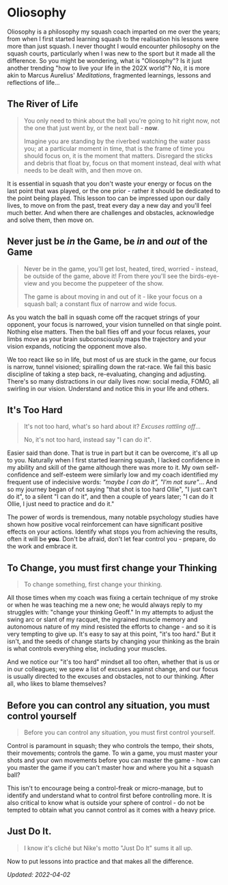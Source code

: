 # Oliosophy

Oliosophy is a philosophy my squash coach imparted on me over the years; from when I first started learning squash to the realisation his lessons were more than just squash. I never thought I would encounter philosophy on the squash courts, particularly when I was new to the sport but it made all the difference. So you might be wondering, what is "Oliosophy"? Is it just another trending "how to live your life in the 202X world"? No, it is more akin to Marcus Aurelius' *Meditations*, fragmented learnings, lessons and reflections of life...

## The River of Life

> You only need to think about the ball you're going to hit right now, not the one that just went by, or the next ball - **now**.
>
> Imagine you are standing by the riverbed watching the water pass you; at a particular moment in time, that is the frame of time you should focus on, it is the moment that matters.
> Disregard the sticks and debris that float by, focus on that moment instead, deal with what needs to be dealt with, and then move on.

It is essential in squash that you don't waste your energy or focus on the last point that was played, or the one prior - rather it should be dedicated to the point being played. This lesson too can be impressed upon our daily lives, to move on from the past, treat every day a new day and you'll feel much better. And when there are challenges and obstacles, acknowledge and solve them, then move on.

## Never just be *in* the Game, be *in* and *out* of the Game

> Never be in the game, you'll get lost, heated, tired, worried - instead, be outside of the game, above it! From there you'll see the birds-eye-view and you become the puppeteer of the show.
>
> The game is about moving in and out of it - like your focus on a squash ball; a constant flux of narrow and wide focus.

As you watch the ball in squash come off the racquet strings of your opponent, your focus is narrowed, your vision tunnelled on that single point. Nothing else matters. Then the ball flies off and your focus relaxes, your limbs move as your brain subconsciously maps the trajectory and your vision expands, noticing the opponent move also.

We too react like so in life, but most of us are stuck in the game, our focus is narrow, tunnel visioned; spiralling down the rat-race. We fail this basic discipline of taking a step back, re-evaluating, changing and adjusting. There's so many distractions in our daily lives now: social media, FOMO, all swirling in our vision. Understand and notice this in your life and others.

## It's Too Hard

> It's not too hard, what's so hard about it? *Excuses rattling off*...
>
> No, it's not too hard, instead say "I can do it".

Easier said than done. That is true in part but it can be overcome, it's all up to you. Naturally when I first started learning squash, I lacked confidence in my ability and skill of the game although there was more to it. My own self-confidence and self-esteem were similarly low and my coach identified my frequent use of indecisive words: *"maybe I can do it", "I'm not sure"*... And so my journey began of not saying "that shot is too hard Ollie", "I just can't do it", to a silent "I can do it", and then a couple of years later; "I can do it Ollie, I just need to practice and do it."

The power of words is tremendous, many notable psychology studies have shown how positive vocal reinforcement can have significant positive effects on your actions. Identify what stops you from achieving the results, often it will be **you**. Don't be afraid, don't let fear control you - prepare, do the work and embrace it.

## To Change, you must first change your Thinking

> To change something, first change your thinking.

All those times when my coach was fixing a certain technique of my stroke or when he was teaching me a new one; he would always reply to my struggles with: "change your thinking Geoff." In my attempts to adjust the swing arc or slant of my racquet, the ingrained muscle memory and autonomous nature of my mind resisted the efforts to change - and so it is very tempting to give up. It's easy to say at this point, "it's too hard." But it isn't, and the seeds of change starts by changing your thinking as the brain is what controls everything else, including your muscles.

And we notice our "it's too hard" mindset all too often, whether that is us or in our colleagues; we spew a list of excuses against change, and our focus is usually directed to the excuses and obstacles, not to our thinking. After all, who likes to blame themselves?

## Before you can control any situation, you must control yourself

> Before you can control any situation, you must first control yourself.

Control is paramount in squash; they who controls the tempo, their shots, their movements; controls the game. To win a game, you must master your shots and your own movements before you can master the game - how can you master the game if you can't master how and where you hit a squash ball?

This isn't to encourage being a control-freak or micro-manage, but to identify and understand what to control first before controlling more. It is also critical to know what is outside your sphere of control - do not be tempted to obtain what you cannot control as it comes with a heavy price.

## Just Do It.

> I know it's cliché but Nike's motto "Just Do It" sums it all up.

Now to put lessons into practice and that makes all the difference.


*Updated: 2022-04-02*
